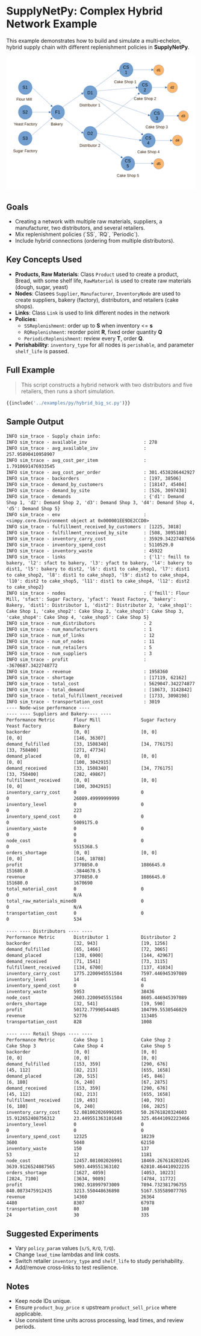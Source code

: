 # SupplyNetPy: Complex Hybrid Network Example

This example demonstrates how to build and simulate a multi‑echelon, hybrid supply chain with different replenishment policies in **SupplyNetPy**.

![Newsvendor](bread_sc.png)

## Goals

* Creating a network with multiple raw materials, suppliers, a manufacturer, two distributors, and several retailers.
* Mix replenishment policies (\`SS\`, \`RQ\`, \`Periodic\`).
* Include hybrid connections (ordering from multiple distributors).

## Key Concepts Used

* **Products, Raw Materials**: Class `Product` used to create a product, Bread, with some shelf life, `RawMaterial` is used to create raw materials (dough, sugar, yeast)
* **Nodes**: Clasees `Supplier`, `Manufacturer`, `InventoryNode` are used to create suppliers,  bakery (factory), distributors, and retailers (cake shops).
* **Links**: Class `Link` is used to link different nodes in the network
* **Policies**:
    * `SSReplenishment`: order up to **S** when inventory <= **s**
    * `RQReplenishment`: reorder point **R**, fixed order quantity **Q**
    * `PeriodicReplenishment`: review every **T**, order **Q**.
* **Perishability**: `inventory_type` for all nodes is `perishable`, and parameter `shelf_life` is passed. 

## Full Example

> This script constructs a hybrid network with two distributors and five retailers, then runs a short simulation.

```python
{{include('../examples/py/hybrid_big_sc.py')}}
```

## Sample Output

```
INFO sim_trace - Supply chain info:
INFO sim_trace - available_inv                     : 278
INFO sim_trace - avg_available_inv                 : 257.95890410958907
INFO sim_trace - avg_cost_per_item                 : 1.7910691476933545
INFO sim_trace - avg_cost_per_order                : 301.4538286442927
INFO sim_trace - backorders                        : [197, 38506]
INFO sim_trace - demand_by_customers               : [18147, 45404]
INFO sim_trace - demand_by_site                    : [526, 3097438]
INFO sim_trace - demands                           : {'d1': Demand Shop 1, 'd2': Demand Shop 2, 'd3': Demand Shop 3, 'd4': Demand Shop 4, 'd5': Demand Shop 5}
INFO sim_trace - env                               : <simpy.core.Environment object at 0x000001EE9DE2CCD0>
INFO sim_trace - fulfillment_received_by_customers : [1225, 3018]
INFO sim_trace - fulfillment_received_by_site      : [508, 3095180]
INFO sim_trace - inventory_carry_cost              : 35929.34227487656
INFO sim_trace - inventory_spend_cost              : 5110529.0
INFO sim_trace - inventory_waste                   : 45922
INFO sim_trace - links                             : {'l1': fmill to bakery, 'l2': sfact to bakery, 'l3': yfact to bakery, 'l4': bakery to dist1, 'l5': bakery to dist2, 'l6': dist1 to cake_shop1, 'l7': dist1 to cake_shop2, 'l8': dist1 to cake_shop3, 'l9': dist2 to cake_shop4, 'l10': dist2 to cake_shop5, 'l11': dist1 to cake_shop4, 'l12': dist2 to cake_shop2}
INFO sim_trace - nodes                             : {'fmill': Flour Mill, 'sfact': Sugar Factory, 'yfact': Yeast Factory, 'bakery': Bakery, 'dist1': Distributor 1, 'dist2': Distributor 2, 'cake_shop1': Cake Shop 1, 'cake_shop2': Cake Shop 2, 'cake_shop3': Cake Shop 3, 'cake_shop4': Cake Shop 4, 'cake_shop5': Cake Shop 5}
INFO sim_trace - num_distributors                  : 2
INFO sim_trace - num_manufacturers                 : 1
INFO sim_trace - num_of_links                      : 12
INFO sim_trace - num_of_nodes                      : 11
INFO sim_trace - num_retailers                     : 5
INFO sim_trace - num_suppliers                     : 3
INFO sim_trace - profit                            : -3670687.3422748772
INFO sim_trace - revenue                           : 1958360
INFO sim_trace - shortage                          : [17119, 62162]
INFO sim_trace - total_cost                        : 5629047.342274877
INFO sim_trace - total_demand                      : [18673, 3142842]
INFO sim_trace - total_fulfillment_received        : [1733, 3098198]
INFO sim_trace - transportation_cost               : 3019
---- Node-wise performance ----
---- ---- Suppliers and Bakery---- ----
Performance Metric       Flour Mill               Sugar Factory            Yeast Factory            Bakery
backorder                [0, 0]                   [0, 0]                   [0, 0]                   [146, 36307]
demand_fulfilled         [33, 1508340]            [34, 776175]             [33, 758400]             [271, 47734]
demand_placed            [0, 0]                   [0, 0]                   [0, 0]                   [100, 3042915]
demand_received          [33, 1508340]            [34, 776175]             [33, 758400]             [282, 49867]
fulfillment_received     [0, 0]                   [0, 0]                   [0, 0]                   [100, 3042915]
inventory_carry_cost     0                        0                        0                        26089.49999999999
inventory_level          0                        0                        0                        223
inventory_spend_cost     0                        0                        0                        5009175.0
inventory_waste          0                        0                        0                        0
node_cost                0                        0                        0                        5515368.5
orders_shortage          [0, 0]                   [0, 0]                   [0, 0]                   [146, 18788]
profit                   3770850.0                1086645.0                151680.0                 -3844678.5
revenue                  3770850.0                1086645.0                151680.0                 1670690
total_material_cost      0                        0                        0                        N/A
total_raw_materials_mined0                        0                        0                        N/A
transportation_cost      0                        0                        0                        534

---- ---- Distributors ---- ----
Performance Metric       Distributor 1            Distributor 2
backorder                [32, 943]                [19, 1256]
demand_fulfilled         [65, 1466]               [72, 3065]
demand_placed            [138, 6900]              [144, 42967]
demand_received          [71, 1541]               [73, 3115]
fulfillment_received     [134, 6700]              [137, 41034]
inventory_carry_cost     1775.2200945551504       7597.446945397089
inventory_level          14                       41
inventory_spend_cost     0                        0
inventory_waste          5953                     38436
node_cost                2603.2200945551504       8605.446945397089
orders_shortage          [32, 541]                [19, 590]
profit                   50172.77990544485        104799.5530546029
revenue                  52776                    113405
transportation_cost      828                      1008

---- ---- Retail Shops ---- ----
Performance Metric       Cake Shop 1              Cake Shop 2              Cake Shop 3              Cake Shop 4              Cake Shop 5
backorder                [0, 0]                   [0, 0]                   [0, 0]                   [0, 0]                   [0, 0]
demand_fulfilled         [153, 359]               [290, 676]               [45, 112]                [82, 213]                [655, 1658]
demand_placed            [20, 515]                [45, 846]                [6, 180]                 [6, 240]                 [67, 2875]
demand_received          [153, 359]               [290, 676]               [45, 112]                [82, 213]                [655, 1658]
fulfillment_received     [19, 493]                [40, 793]                [6, 180]                 [6, 240]                 [66, 2825]
inventory_carry_cost     52.081002026990205       50.26761820324603        15.912652408756312       23.449551363101648       325.46441092223466
inventory_level          0                        0                        0                        0                        0
inventory_spend_cost     12325                    18239                    3600                     5040                     62150
inventory_waste          150                      137                      53                       12                       1181
node_cost                12457.081002026991       18469.267618203245       3639.9126524087565       5093.449551363102        62810.464410922235
orders_shortage          [1627, 4059]             [4053, 10223]            [2824, 7100]             [3634, 9089]             [4784, 11772]
profit                   1902.918997973009        7894.732381796755        840.0873475912435        3213.550448636898        5167.535589077765
revenue                  14360                    26364                    4480                     8307                     67978
transportation_cost      80                       180                      24                       30                       335
```


## Suggested Experiments

* Vary `policy_param` values (`s/S`, `R/Q`, `T/Q`).
* Change `lead_time` lambdas and link costs.
* Switch retailer `inventory_type` and `shelf_life` to study perishability.
* Add/remove cross‑links to test resilience.

## Notes

* Keep node IDs unique.
* Ensure `product_buy_price` ≤ upstream `product_sell_price` where applicable.
* Use consistent time units across processing, lead times, and review periods.
